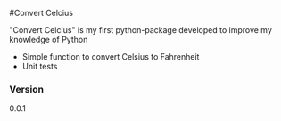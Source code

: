 #Convert Celcius

"Convert Celcius" is my first python-package developed to improve my knowledge of Python
- Simple function to convert Celsius to Fahrenheit
- Unit tests

### Version
0.0.1